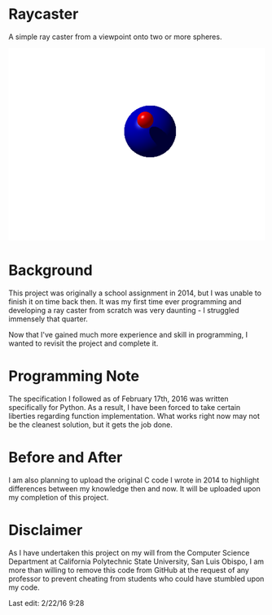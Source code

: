 # Raycaster
A simple ray caster from a viewpoint onto two or more spheres. 

![image](https://github.com/khongton/Raycaster/blob/master/images/image.png)

# Background
This project was originally a school assignment in 2014, but I was unable to finish it on time back then. It was my first time ever programming and developing a ray caster from scratch was very daunting - I struggled immensely that quarter.

Now that I've gained much more experience and skill in programming, I wanted to revisit the project and complete it. 

# Programming Note
The specification I followed as of February 17th, 2016 was written specifically for Python. As a result, I have been forced to take certain liberties regarding function implementation. What works right now may not be the cleanest solution, but it gets the job done. 

# Before and After
I am also planning to upload the original C code I wrote in 2014 to highlight differences between my knowledge then and now. It will be uploaded upon my completion of this project.

# Disclaimer
As I have undertaken this project on my will from the Computer Science Department at California Polytechnic State University, San Luis Obispo, I am more than willing to remove this code from GitHub at the request of any professor to prevent cheating from students who could have stumbled upon my code. 

Last edit: 2/22/16 9:28
